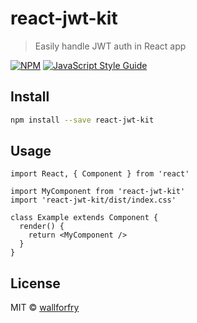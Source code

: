 # react-jwt-kit

> Easily handle JWT auth in React app

[![NPM](https://img.shields.io/npm/v/react-jwt-kit.svg)](https://www.npmjs.com/package/react-jwt-kit) [![JavaScript Style Guide](https://img.shields.io/badge/code_style-standard-brightgreen.svg)](https://standardjs.com)

## Install

```bash
npm install --save react-jwt-kit
```

## Usage

```tsx
import React, { Component } from 'react'

import MyComponent from 'react-jwt-kit'
import 'react-jwt-kit/dist/index.css'

class Example extends Component {
  render() {
    return <MyComponent />
  }
}
```

## License

MIT © [wallforfry](https://github.com/wallforfry)
